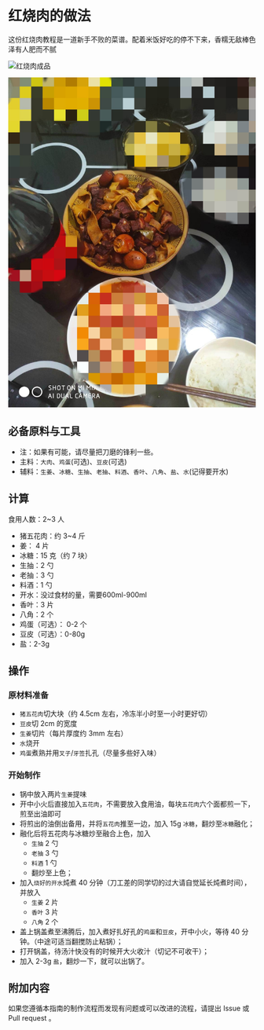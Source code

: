 # 红烧肉的做法

这份红烧肉教程是一道新手不败的菜谱。配着米饭好吃的停不下来，香糯无敌棒色泽有人肥而不腻

![红烧肉成品](./000.jpg)

![红烧肉成品](./001.jpg)

## 必备原料与工具

* 注：如果有可能，请尽量把刀磨的锋利一些。
* 主料：`大肉`、`鸡蛋`(可选)、`豆皮`(可选)
* 辅料：`生姜`、`冰糖`、`生抽`、`老抽`、`料酒`、`香叶`、`八角`、`盐`、`水`(记得要开水)

## 计算

食用人数：2~3 人

* 猪五花肉：约 3~4 斤
* 姜： 4 片
* 冰糖：15 克（约 7 块）
* 生抽：2 勺
* 老抽：3 勺
* 料酒：1 勺
* 开水：没过食材的量，需要600ml-900ml
* 香叶：3 片
* 八角：2 个
* 鸡蛋（可选）： 0-2 个
* 豆皮（可选）：0-80g
* 盐：2-3g

## 操作

### 原材料准备

* `猪五花肉`切大块（约 4.5cm 左右，冷冻半小时至一小时更好切）
* `豆皮`切 2cm 的宽度
* `生姜`切片（每片厚度约 3mm 左右）
* `水`烧开
* `鸡蛋`煮熟并用`叉子`/`牙签`扎孔（尽量多些好入味）

### 开始制作

* 锅中放入两片`生姜`提味
* 开中小火后直接加入`五花肉`，不需要放入食用油，每块`五花肉`六个面都煎一下，煎至出油即可
* 将煎出的油倒出备用，并将`五花肉`推至一边，加入 15g `冰糖`，翻炒至`冰糖`融化；
* 融化后将五花肉与冰糖炒至融合上色，加入
  * `生抽` 2 勺
  * `老抽` 3 勺
  * `料酒` 1 勺
  * 翻炒至上色；
* 加入`烧好的开水`炖煮 40 分钟（刀工差的同学切的过大请自觉延长炖煮时间），并放入
  * `生姜` 2 片
  * `香叶` 3 片
  * `八角` 2 个
* 盖上锅盖煮至沸腾后，加入煮好扎好孔的`鸡蛋`和`豆皮`，开中小火，等待 40 分钟。（中途可适当翻搅防止粘锅）；
* 打开锅盖，待汤汁快没有的时候开大火收汁（切记不可收干）；
* 加入 2-3g `盐`，翻炒一下，就可以出锅了。

## 附加内容

如果您遵循本指南的制作流程而发现有问题或可以改进的流程，请提出 Issue 或 Pull request 。
